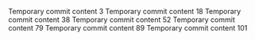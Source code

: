 Temporary commit content 3
Temporary commit content 18
Temporary commit content 38
Temporary commit content 52
Temporary commit content 79
Temporary commit content 89
Temporary commit content 101
